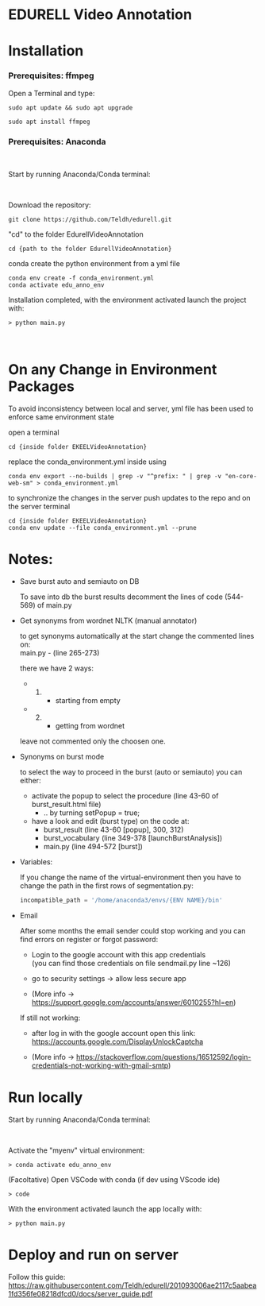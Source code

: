 # EDURELL Video Annotation

# Installation

### Prerequisites: ffmpeg

Open a Terminal and type:
```    
sudo apt update && sudo apt upgrade
```
```
sudo apt install ffmpeg
```

### Prerequisites: Anaconda  

<br>

Start by running Anaconda/Conda terminal:

<br>

Download the repository:
```    
git clone https://github.com/Teldh/edurell.git
```

"cd" to the folder EdurellVideoAnnotation
```
cd {path to the folder EdurellVideoAnnotation}
```

conda create the python environment from a yml file
```
conda env create -f conda_environment.yml
conda activate edu_anno_env
```

Installation completed, with the environment activated launch the project with:

    > python main.py
    
<br>

# On any Change in Environment Packages 

To avoid inconsistency between local and server, yml file has been used to enforce same environment state

open a terminal
```
cd {inside folder EKEELVideoAnnotation}
```

replace the conda_environment.yml inside using
```
conda env export --no-builds | grep -v "^prefix: " | grep -v "en-core-web-sm" > conda_environment.yml
```

to synchronize the changes in the server push updates to the repo and on the server terminal

```
cd {inside folder EKEELVideoAnnotation}
conda env update --file conda_environment.yml --prune
```

# Notes:
    
- Save burst auto and semiauto on DB

    To save into db the burst results decomment the lines of code (544-569) of main.py

- Get synonyms from wordnet NLTK (manual annotator)

  to get synonyms automatically at the start change the commented lines on:   
  main.py - (line 265-273)

  there we have 2 ways: 
    * 1) - starting from empty
    * 2) - getting from wordnet   

  leave not commented only the choosen one.

- Synonyms on burst mode

  to select the way to proceed in the burst (auto or semiauto) you can either:
  - activate the popup to select the procedure (line 43-60 of burst_result.html file)  
    * .. by turning setPopup = true;
  - have a look and edit (burst type) on the code at:
    * burst_result (line 43-60 [popup], 300, 312)
    * burst_vocabulary (line 349-378 [launchBurstAnalysis])
    * main.py (line 494-572 [burst])   

- Variables:   

    If you change the name of the virtual-environment 
    then you have to change the path in the first rows of segmentation.py:
    
    ```python
    incompatible_path = '/home/anaconda3/envs/{ENV NAME}/bin'
    ```
- Email 

    After some months the email sender could stop working and you can find errors on register or forgot password:

    * Login to the google account with this app credentials   
    (you can find those credentials on file sendmail.py line ~126) 
    
    * go to security settings -> allow less secure app

    * (More info -> https://support.google.com/accounts/answer/6010255?hl=en)

    If still not working:

    * after log in with the google account open this link:  
      https://accounts.google.com/DisplayUnlockCaptcha

    * (More info -> https://stackoverflow.com/questions/16512592/login-credentials-not-working-with-gmail-smtp)

# Run locally

Start by running Anaconda/Conda terminal:

<br>

Activate the "myenv" virtual environment:

    > conda activate edu_anno_env

(Facoltative) Open VSCode with conda (if dev using VScode ide)

    > code

With the environment activated launch the app locally with:

    > python main.py

# Deploy and run on server

Follow this guide:
https://raw.githubusercontent.com/Teldh/edurell/201093006ae2117c5aabea1fd356fe08218dfcd0/docs/server_guide.pdf